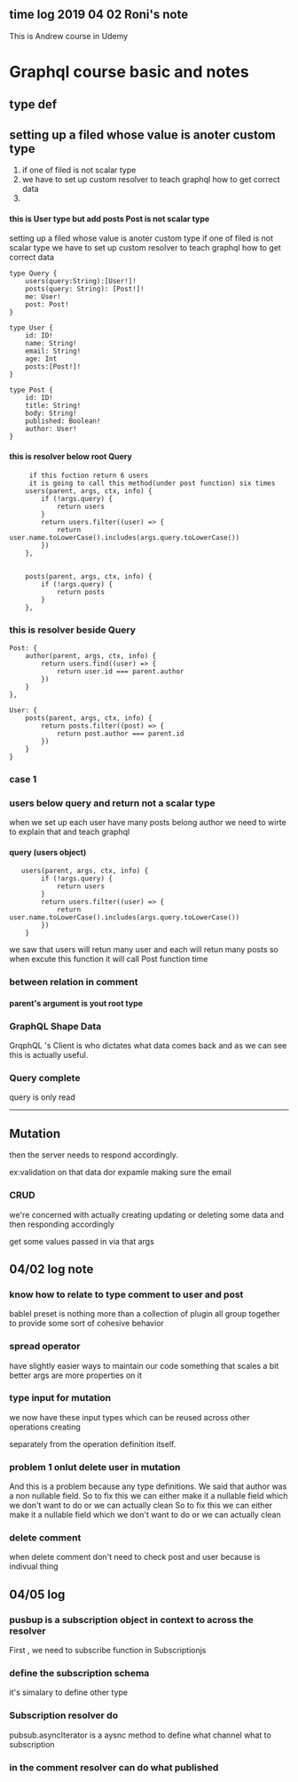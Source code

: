 ## time log 2019 04 02 Roni's note 
This is Andrew course in Udemy
# Graphql course basic and notes
## type def
 ## setting up a filed whose value is anoter custom type
 1. if one of filed is not scalar type
 2. we have to set up custom resolver
 to teach graphql how to get correct data
 3. 
#### this is User type but add posts Post is not scalar type
 setting up a filed whose value is anoter custom type
 if one of filed is not scalar type
 we have to set up custom resolver
 to teach graphql how to get correct data

    type Query {
        users(query:String):[User!]!
        posts(query: String): [Post!]!
        me: User!
        post: Post!
    }

    type User {
        id: ID!
        name: String!
        email: String!
        age: Int
        posts:[Post!]!
    }

    type Post {
        id: ID!
        title: String!
        body: String!
        published: Boolean!
        author: User!
    }
#### this is resolver below  root Query
         if this fuction return 6 users
         it is going to call this method(under post function) six times
        users(parent, args, ctx, info) {
            if (!args.query) {
                return users
            }
            return users.filter((user) => {
                return user.name.toLowerCase().includes(args.query.toLowerCase())
            })
        },


        posts(parent, args, ctx, info) {
            if (!args.query) {
                return posts
            }
        },
### this is resolver beside Query

    Post: {
        author(parent, args, ctx, info) {
            return users.find((user) => {
                return user.id === parent.author
            })
        }
    },

    User: {
        posts(parent, args, ctx, info) {
            return posts.filter((post) => {
                return post.author === parent.id
            })
        }
    }
### case 1

### users below query  and return not a scalar type 
when we set up each user have many posts belong author
we need to wirte to explain that and teach graphql

#### query (users object)
       users(parent, args, ctx, info) {
            if (!args.query) {
                return users
            }
            return users.filter((user) => {
                return user.name.toLowerCase().includes(args.query.toLowerCase())
            })
        }
we saw that users will retun many user and each will retun many posts so when excute this function it will call Post function time

<!-- time log 2019-03-30 Roni -->
### between relation in comment

#### parent's argument is yout root type

### GraphQL Shape Data
GrqphQL 's Client is who dictates what data comes back and as we can see this is 
actually useful.

### Query complete 
query is only read

---

## Mutation
then the server needs to respond accordingly.

ex:validation on that data dor expamle making sure the email


### CRUD
we're concerned with actually creating updating or deleting some data
and then responding accordingly

get some values passed in via that args


## 04/02 log note

### know how to relate to type comment to user and post

bablel preset is nothing more than a collection of plugin all group
together to provide some sort of cohesive behavior

### spread operator
have slightly easier ways to maintain our code something
that scales a bit better args are more properties on it

### type input for mutation
we now have these input types which can be reused across other operations creating

separately from the operation definition itself.

### problem 1  onlut delete user in mutation
And this is a problem because any type definitions.
We said that author was a non nullable field.
So to fix this we can either make it a nullable field which we don't want to do or we can actually clean
So to fix this we can either make it a nullable field which we don't want to do or we can actually clean

### delete comment 
when delete comment don't need to check post and user because is indivual thing

## 04/05 log 
### pusbup is a subscription object in context to across the resolver
First , we need to subscribe function in Subscriptionjs
### define the subscription schema
it's simalary to define other type

### Subscription resolver do
pubsub.asyncIterator is a aysnc method to define what channel what to subscription

### in the comment resolver can do what published 



